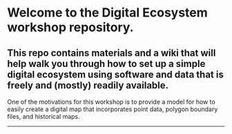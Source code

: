 # Welcome to the Digital Ecosystem workshop repository. 

This repo contains materials and a wiki that will help walk you through how to set up a simple digital ecosystem using software and data that is freely and (mostly) readily available. 
--------------
One of the motivations for this workshop is to provide a model for how to easily create a digital map that incorporates point data, polygon boundary files, and historical maps.

---------------


